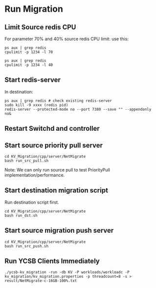 # Run Migration  

## Limit Source redis CPU
For parameter 70% and 40% source redis CPU limit:
use this:
```
ps aux | grep redis
cpulimit -p 1234 -l 70
```

```
ps aux | grep redis
cpulimit -p 1234 -l 40
```

## Start redis-server 
In destination:
```
ps aux | grep redis # check existing redis-server
sudo kill -9 xxxx (redis pid)
redis-server --protected-mode no --port 7380 --save "" --appendonly no&
```

## Restart Switchd and controller

## Start source priority pull server
```
cd KV_Migration/cpp/server/NetMigrate
bash run_src_pull.sh
```
Note: We can only run source pull to test PriorityPull implementation/performance.


## Start destination migration script
Run destination script first.
```
cd KV_Migration/cpp/server/NetMigrate
bash run_dst.sh
```

## Start source migration push server

```
cd KV_Migration/cpp/server/NetMigrate
bash run_src_push.sh
```


## Run YCSB Clients Immediately
```
./ycsb-kv_migration -run -db KV -P workloads/workloadc -P kv_migration/kv_migration.properties -p threadcount=8 -s > result/NetMigrate-c-16GB-100%.txt
```


